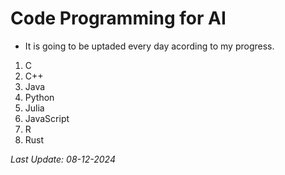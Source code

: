 # Code Programming for AI
- It is going to be uptaded every day acording to my progress.

1. C
2. C++
3. Java
4. Python
5. Julia
6. JavaScript
7. R
8. Rust

*Last Update: 08-12-2024*